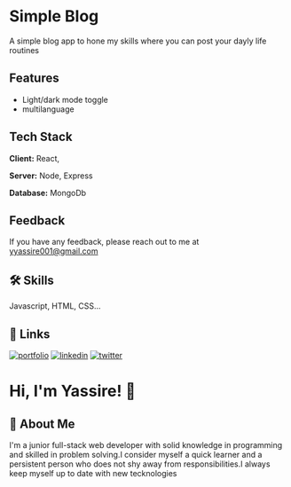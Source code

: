 # Simple Blog

A simple blog app to hone my skills where you can post your dayly life routines

## Features

- Light/dark mode toggle
- multilanguage

## Tech Stack

**Client:** React,

**Server:** Node, Express

**Database:** MongoDb

## Feedback

If you have any feedback, please reach out to me at yyassire001@gmail.com

## 🛠 Skills

Javascript, HTML, CSS...

## 🔗 Links

[![portfolio](https://img.shields.io/badge/my_portfolio-000?style=for-the-badge&logo=ko-fi&logoColor=white)](https://katherinempeterson.com/)
[![linkedin](https://img.shields.io/badge/linkedin-0A66C2?style=for-the-badge&logo=linkedin&logoColor=white)](https://www.linkedin.com/in/yassire-yaguibou-435983223/)
[![twitter](https://img.shields.io/badge/twitter-1DA1F2?style=for-the-badge&logo=twitter&logoColor=white)](https://twitter.com/Yassire37383049)

# Hi, I'm Yassire! 👋

## 🚀 About Me

I'm a junior full-stack web developer with solid knowledge in programming and skilled in problem solving.I consider myself a quick learner and a persistent person who does not shy away from responsibilities.I always keep myself up to date with new tecknologies

